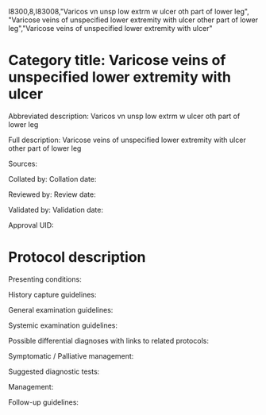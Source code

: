I8300,8,I83008,"Varicos vn unsp low extrm w ulcer oth part of lower leg", "Varicose veins of unspecified lower extremity with ulcer other part of lower leg","Varicose veins of unspecified lower extremity with ulcer"
# Category title: Varicose veins of unspecified lower extremity with ulcer

Abbreviated description: Varicos vn unsp low extrm w ulcer oth part of lower leg

Full description: Varicose veins of unspecified lower extremity with ulcer other part of lower leg

Sources:

Collated by:
Collation date:

Reviewed by:
Review date:

Validated by:
Validation date:

Approval UID:

# Protocol description

Presenting conditions:

History capture guidelines:

General examination guidelines:

Systemic examination guidelines:

Possible differential diagnoses with links to related protocols:

Symptomatic / Palliative management:

Suggested diagnostic tests:

Management:

Follow-up guidelines:
